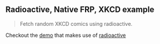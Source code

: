 ## Radioactive, Native FRP, XKCD example
> Fetch random XKCD comics using radioactive.

Checkout the [demo](http://h3manth.com/demo/radioactive-xkcd) that makes use of [radioactive](https://github.com/radioactive/radioactive)
